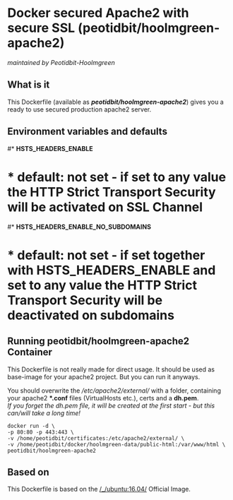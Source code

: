 # Docker secured Apache2 with secure SSL (peotidbit/hoolmgreen-apache2)
_maintained by Peotidbit-Hoolmgreen_

## What is it

This Dockerfile (available as ___peotidbit/hoolmgreen-apache2___) gives you a ready to use secured production apache2 server.

## Environment variables and defaults

#* __HSTS\_HEADERS\_ENABLE__
# * default: not set - if set to any value the HTTP Strict Transport Security will be activated on SSL Channel
#* __HSTS\_HEADERS\_ENABLE\_NO\_SUBDOMAINS__
# * default: not set - if set together with __HSTS\_HEADERS\_ENABLE__ and set to any value the HTTP Strict Transport Security will be deactivated on subdomains


## Running peotidbit/hoolmgreen-apache2 Container

This Dockerfile is not really made for direct usage. It should be used as base-image for your apache2 project. But you can run it anyways.

You should overwrite the _/etc/apache2/external/_ with a folder, containing your apache2 __\*.conf__ files (VirtualHosts etc.), certs and a __dh.pem__.   
_If you forget the dh.pem file, it will be created at the first start - but this can/will take a long time!_

    docker run -d \
    -p 80:80 -p 443:443 \
    -v /home/peotidbit/certificates:/etc/apache2/external/ \
	-v /home/peotidbit/docker/hoolmgreen-data/public-html:/var/www/html \
    peotidbit/hoolmgreen-apache2

## Based on

This Dockerfile is based on the [/_/ubuntu:16.04/](https://registry.hub.docker.com/_/ubuntu/) Official Image.

